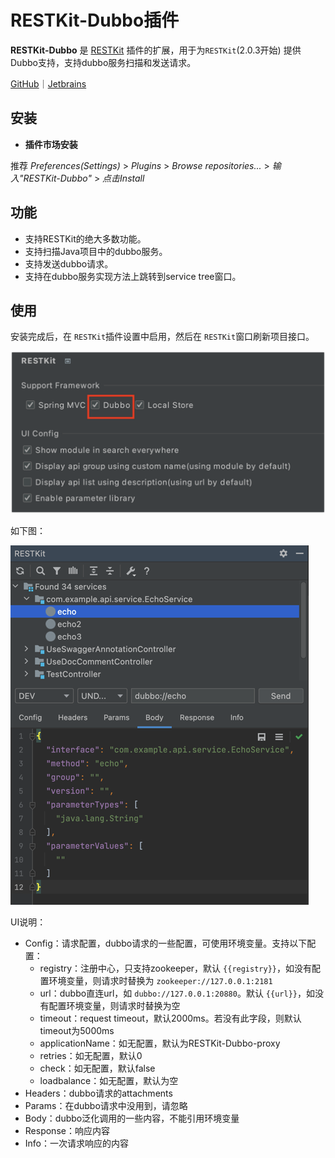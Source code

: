 # RESTKit-Dubbo插件

**RESTKit-Dubbo** 是 [RESTKit](https://plugins.jetbrains.com/plugin/14723-restkit) 插件的扩展，用于为`RESTKit`(2.0.3开始) 提供Dubbo支持，支持dubbo服务扫描和发送请求。

[GitHub](https://github.com/newhoo/RESTKit-Dubbo)｜[Jetbrains](https://plugins.jetbrains.com/plugin/18828-restkit-dubbo)

## 安装

- **插件市场安装**

推荐  _Preferences(Settings)_ > _Plugins_ > _Browse repositories..._ > _输入"RESTKit-Dubbo"_ > _点击Install_

## 功能

- 支持RESTKit的绝大多数功能。
- 支持扫描Java项目中的dubbo服务。
- 支持发送dubbo请求。
- 支持在dubbo服务实现方法上跳转到service tree窗口。

## 使用

安装完成后，在 `RESTKit`插件设置中启用，然后在 `RESTKit`窗口刷新项目接口。

![](vx_images/317962715242166.png)

如下图：

![](vx_images/414762715235292.png)

UI说明：

- Config：请求配置，dubbo请求的一些配置，可使用环境变量。支持以下配置： 
   - registry：注册中心，只支持zookeeper，默认 `{{registry}}`，如没有配置环境变量，则请求时替换为 `zookeeper://127.0.0.1:2181`
   - url：dubbo直连url，如 `dubbo://127.0.0.1:20880`。默认 `{{url}}`，如没有配置环境变量，则请求时替换为空
   - timeout：request timeout，默认2000ms。若没有此字段，则默认timeout为5000ms
   - applicationName：如无配置，默认为RESTKit-Dubbo-proxy
   - retries：如无配置，默认0
   - check：如无配置，默认false
   - loadbalance：如无配置，默认为空
- Headers：dubbo请求的attachments
- Params：在dubbo请求中没用到，请忽略
- Body：dubbo泛化调用的一些内容，不能引用环境变量
- Response：响应内容
- Info：一次请求响应的内容
